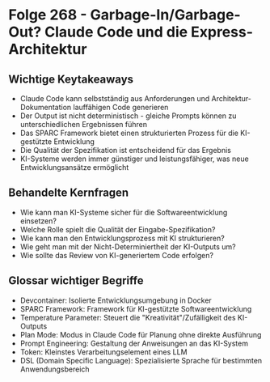 # Folge 268 - Garbage-In/Garbage-Out? Claude Code und die Express-Architektur

## Wichtige Keytakeaways
- Claude Code kann selbstständig aus Anforderungen und Architektur-Dokumentation lauffähigen Code generieren
- Der Output ist nicht deterministisch - gleiche Prompts können zu unterschiedlichen Ergebnissen führen
- Das SPARC Framework bietet einen strukturierten Prozess für die KI-gestützte Entwicklung
- Die Qualität der Spezifikation ist entscheidend für das Ergebnis
- KI-Systeme werden immer günstiger und leistungsfähiger, was neue Entwicklungsansätze ermöglicht

## Behandelte Kernfragen
- Wie kann man KI-Systeme sicher für die Softwareentwicklung einsetzen?
- Welche Rolle spielt die Qualität der Eingabe-Spezifikation?
- Wie kann man den Entwicklungsprozess mit KI strukturieren?
- Wie geht man mit der Nicht-Determiniertheit der KI-Outputs um?
- Wie sollte das Review von KI-generiertem Code erfolgen?

## Glossar wichtiger Begriffe
- Devcontainer: Isolierte Entwicklungsumgebung in Docker
- SPARC Framework: Framework für KI-gestützte Softwareentwicklung
- Temperature Parameter: Steuert die "Kreativität"/Zufälligkeit des KI-Outputs
- Plan Mode: Modus in Claude Code für Planung ohne direkte Ausführung
- Prompt Engineering: Gestaltung der Anweisungen an das KI-System
- Token: Kleinstes Verarbeitungselement eines LLM
- DSL (Domain Specific Language): Spezialisierte Sprache für bestimmten Anwendungsbereich
